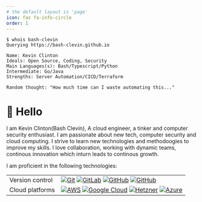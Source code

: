 ```yaml
---
# the default layout is 'page'
icon: fas fa-info-circle
order: 1
---
```



```
$ whois bash-clevin
Querying https://bash-clevin.github.io

Name: Kevin Clinton
Ideals: Open Source, Coding, Security
Main Languages(s): Bash/Typescript/Python
Intermediate: Go/Java
Strengths: Server Automation/CICD/Terraform

Random thought: "How much time can I waste automating this..."

``` 

# 👋 Hello

I am Kevin Clinton(Bash Clevin), A cloud engineer, a tinker and computer security enthusiast. I am passionate about new tech, computer security and cloud computing.
I strive to learn new technologies and methodoogies to improve my skills. I love collaboration, working with dynamic teams, continous innovation which inturn leads to continous growth.

I am proficient in the following technologies:

| |  |
|---|-----|
| Version control | [![Git](https://img.shields.io/badge/git-%23F05033.svg?style=for-the-badge&logo=git&logoColor=white)]() [![GitLab](https://img.shields.io/badge/gitlab-%238C929D.svg?style=for-the-badge&logo=gitlab&logoColor=#FC6D27)]() [![GitHub](https://img.shields.io/badge/github-%23121011.svg?style=for-the-badge&logo=github&logoColor=white)]() [![GitHub](https://img.shields.io/badge/bitbucket-%231A74ED.svg?style=for-the-badge&logo=bitbucket&logoColor=#FFFFFF)]() |
| Cloud platforms | [![AWS](https://img.shields.io/badge/AWS-%23FF9900.svg?style=for-the-badge&logo=amazon-aws&logoColor=white)]() [![Google Cloud](https://img.shields.io/badge/GoogleCloud-%234285F4.svg?style=for-the-badge&logo=google-cloud&logoColor=white)]() [![Hetzner](https://img.shields.io/badge/Hetzner-%234285F4.svg?style=for-the-badge&logo=hetzner-cloud&logoColor=white)]() [![Azure](https://img.shields.io/badge/azure-%230072C6.svg?style=for-the-badge&logo=microsoftazure&logoColor=white)]() |

